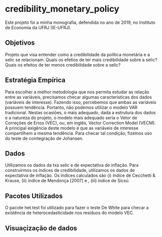# credibility_monetary_policy

Este projeto foi a minha monografia, defendida no ano de 2019, no Instituto de Economia da UFRJ (IE-UFRJ).

## Objetivos

Projeto que visa entender como a credibilidade da política monetária e a selic se relacionam. Quais os efetios de ter mais credibilidade sobre a selic? Quais os efeitos de ter menos credibilidade sobre a selic?

## Estratégia Empírica

Para escolher a melhor metodologia que nos permita estudar as relação entre as variáveis, precisamos checar algumas
características dos dados (variáveis de interesse). Fazendo isso, percebemos que ambas as variáveis possuem tendência. Portanto, não podemos utilizar o modelo VAR tradicional. Nestas ocasiões, o mais adequado, dada a estrutura dos dados e a natureza do projeto, o modelo mais adequado seria o Vetor de Correções de Erros (VEC), ou, em inglês, Vector Correction Model (VECM). A principal exigência deste modelo é que as variáveis de interesse compartilhem a mesma tendência. Para checar tal condição, fizemos uso do teste de cointegração de Johansen.

## Dados

Utilizamos os dados da txa selic e de expectativa de inflação. Para construirmos os índices de credibilidade, utilizamos os dados de expectativa de inflação. Os índices calculados são (i) índice de Cecchetti & Krause, (ii) índice de Mendonça [2007] e , (iii) índice de Sicsú.


## Pacotes Utilizados

O pacote het.test foi utilizado para fazer o teste De White para checar a existência de heterocedasticidade nos 
resíduos do modelo VEC.



## Visuaçização de dados






